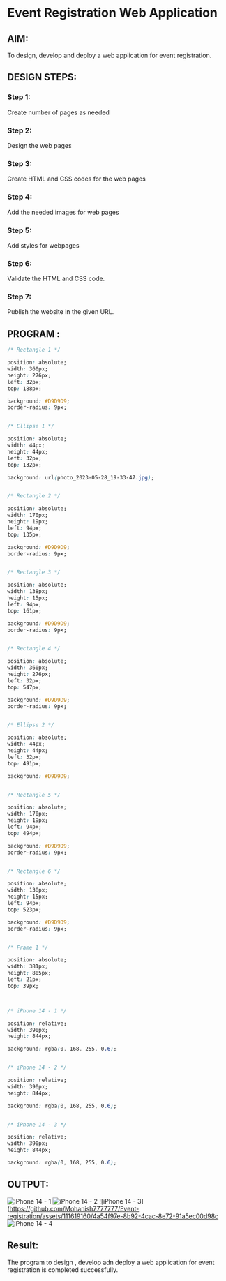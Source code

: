 # Event Registration Web Application

## AIM:
To design, develop and deploy a web application for event registration.

## DESIGN STEPS:

### Step 1:
Create number of pages as needed

### Step 2:
Design the web pages

### Step 3:
Create HTML and CSS codes for the web pages

### Step 4:
Add the needed images for web pages

### Step 5:
Add styles for webpages

### Step 6:
Validate the HTML and CSS code.

### Step 7:
Publish the website in the given URL.

## PROGRAM :
```css
/* Rectangle 1 */

position: absolute;
width: 360px;
height: 276px;
left: 32px;
top: 188px;

background: #D9D9D9;
border-radius: 9px;


/* Ellipse 1 */

position: absolute;
width: 44px;
height: 44px;
left: 32px;
top: 132px;

background: url(photo_2023-05-28_19-33-47.jpg);


/* Rectangle 2 */

position: absolute;
width: 170px;
height: 19px;
left: 94px;
top: 135px;

background: #D9D9D9;
border-radius: 9px;


/* Rectangle 3 */

position: absolute;
width: 138px;
height: 15px;
left: 94px;
top: 161px;

background: #D9D9D9;
border-radius: 9px;


/* Rectangle 4 */

position: absolute;
width: 360px;
height: 276px;
left: 32px;
top: 547px;

background: #D9D9D9;
border-radius: 9px;


/* Ellipse 2 */

position: absolute;
width: 44px;
height: 44px;
left: 32px;
top: 491px;

background: #D9D9D9;


/* Rectangle 5 */

position: absolute;
width: 170px;
height: 19px;
left: 94px;
top: 494px;

background: #D9D9D9;
border-radius: 9px;


/* Rectangle 6 */

position: absolute;
width: 138px;
height: 15px;
left: 94px;
top: 523px;

background: #D9D9D9;
border-radius: 9px;


/* Frame 1 */

position: absolute;
width: 381px;
height: 805px;
left: 21px;
top: 39px;



/* iPhone 14 - 1 */

position: relative;
width: 390px;
height: 844px;

background: rgba(0, 168, 255, 0.6);


/* iPhone 14 - 2 */

position: relative;
width: 390px;
height: 844px;

background: rgba(0, 168, 255, 0.6);


/* iPhone 14 - 3 */

position: relative;
width: 390px;
height: 844px;

background: rgba(0, 168, 255, 0.6);
```
## OUTPUT:

![iPhone 14 - 1](https://github.com/Mohanish7777777/Event-registration/assets/111619160/47708159-e204-460b-acf0-435aec1054ea)
![iPhone 14 - 2](https://github.com/Mohanish7777777/Event-registration/assets/111619160/e1757b7e-1647-4132-b691-270f8c5e0e29)
![iPhone 14 - 3](https://github.com/Mohanish7777777/Event-registration/assets/111619160/4a54f97e-8b92-4cac-8e72-91a5ec00d98c
![iPhone 14 - 4](https://github.com/Mohanish7777777/Event-registration/assets/111619160/552ce4cc-f5db-4b3a-b388-b01ab2bed4a4)



## Result:
The program to design , develop adn deploy a web application for event registration is completed successfully.
